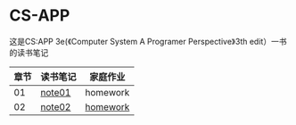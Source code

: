 # CS-APP
这是CS:APP 3e(《Computer System A Programer Perspective》3th edit）一书的读书笔记

|章节|读书笔记|家庭作业|
|---|-------|-------|
| 01|[note01](https://github.com/gaohua/CSAPP-reading-note/blob/master/01/note01.md)|homework|  
| 02|[note02](https://github.com/gaohua/CSAPP-reading-note/blob/master/02/note02.md)|[homework](https://github.com/gaohua/CSAPP-reading-note/blob/master/02/homework.md)|
